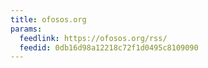 ```yaml
---
title: ofosos.org
params:
  feedlink: https://ofosos.org/rss/
  feedid: 0db16d98a12218c72f1d0495c8109090
---
```


